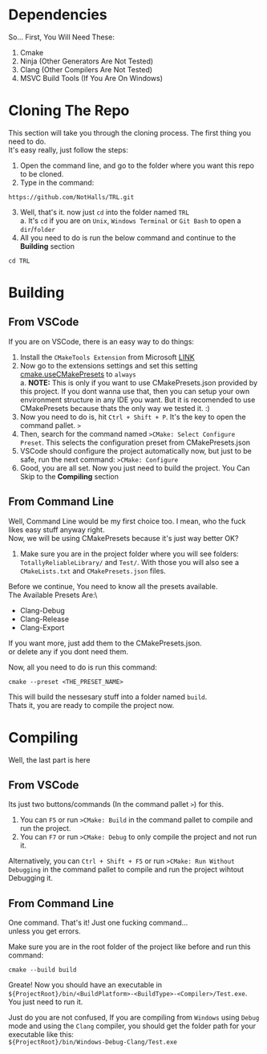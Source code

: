 # Dependencies
So... First, You Will Need These:

1. Cmake
2. Ninja (Other Generators Are Not Tested)
3. Clang (Other Compilers Are Not Tested)
4. MSVC Build Tools (If You Are On Windows)

# Cloning The Repo
This section will take you through the cloning process. The first thing you need to do.\
It's easy really, just follow the steps:

1. Open the command line, and go to the folder where you want this repo to be cloned.
2. Type in the command:
```
https://github.com/NotHalls/TRL.git
```
3. Well, that's it. now just `cd` into the folder named `TRL`\
  a. It's `cd` if you are on `Unix`, `Windows Terminal` or `Git Bash` to open a `dir`/`folder`
4. All you need to do is run the below command and continue to the **Building** section
```
cd TRL
```

# Building
## From VSCode
If you are on VSCode, there is an easy way to do things:

1. Install the `CMakeTools Extension` from Microsoft [LINK](https://marketplace.visualstudio.com/items?itemName=ms-vscode.cmake-tools)
2. Now go to the extensions settings and set this setting [cmake.useCMakePresets](vscode://settings/cmake.useCMakePresets) to `always`\
  a. **NOTE:** This is only if you want to use CMakePresets.json provided by this project. If you dont wanna use that, then you can setup your own environment structure in any IDE you want. But it is recomended to use CMakePresets because thats the only way we tested it. :)
3. Now you need to do is, hit `Ctrl + Shift + P`. It's the key to open the command pallet. `>`
4. Then, search for the command named `>CMake: Select Configure Preset`. This selects the configuration preset from CMakePresets.json
5. VSCode should configure the project automatically now, but just to be safe, run the next command: `>CMake: Configure`
6. Good, you are all set. Now you just need to build the project. You Can Skip to the **Compiling** section

## From Command Line
Well, Command Line would be my first choice too. I mean, who the fuck likes easy stuff anyway right.\
Now, we will be using CMakePresets because it's just way better OK?

1. Make sure you are in the project folder where you will see folders: `TotallyReliableLibrary/` and `Test/`. With those you will also see a `CMakeLists.txt` and `CMakePresets.json` files.

Before we continue, You need to know all the presets available.\
The Available Presets Are:\
- Clang-Debug
- Clang-Release
- Clang-Export

If you want more, just add them to the CMakePresets.json.\
or delete any if you dont need them.

Now, all you need to do is run this command:
```
cmake --preset <THE_PRESET_NAME>
```
This will build the nessesary stuff into a folder named `build`.\
Thats it, you are ready to compile the project now.


# Compiling
Well, the last part is here

## From VSCode
Its just two buttons/commands (In the command pallet `>`) for this.

1. You can `F5` or run `>CMake: Build` in the command pallet to compile and run the project.
2. You can `F7` or run `>CMake: Debug` to only compile the project and not run it.

Alternatively, you can `Ctrl + Shift + F5` or run `>CMake: Run Without Debugging` in the command pallet to compile and run the project wihtout Debugging it.


## From Command Line
One command. That's it! Just one fucking command...\
unless you get errors.


Make sure you are in the root folder of the project like before and run this command:
```
cmake --build build
```

Greate! Now you should have an executable in `${ProjectRoot}/bin/<BuildPlatform>-<BuildType>-<Compiler>/Test.exe`. You just need to run it.

Just do you are not confused, If you are compiling from `Windows` using `Debug` mode and using the `Clang` compiler, you should get the folder path for your executable like this:\
`${ProjectRoot}/bin/Windows-Debug-Clang/Test.exe`